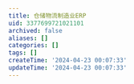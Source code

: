```yaml
---
title: 仓储物流制造业ERP
uid: 3377699721021101
archived: false
aliases: []
categories: []
tags: []
createTime: '2024-04-23 00:07:33'
updateTime: '2024-04-23 00:07:33'
---
```



